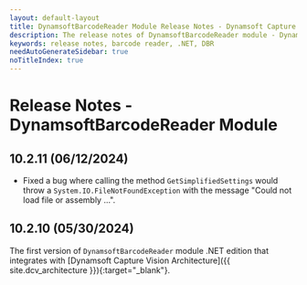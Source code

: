 ```yaml
---
layout: default-layout
title: DynamsoftBarcodeReader Module Release Notes - Dynamsoft Capture Vision .NET Edition
description: The release notes of DynamsoftBarcodeReader module - Dynamsoft Capture Vision .NET Edition.
keywords: release notes, barcode reader, .NET, DBR
needAutoGenerateSidebar: true
noTitleIndex: true
---
```


# Release Notes - DynamsoftBarcodeReader Module

## 10.2.11 (06/12/2024)

- Fixed a bug where calling the method `GetSimplifiedSettings` would throw a `System.IO.FileNotFoundException` with the message "Could not load file or assembly ...".

## 10.2.10 (05/30/2024)

The first version of `DynamsoftBarcodeReader` module .NET edition that integrates with [Dynamsoft Capture Vision Architecture]({{ site.dcv_architecture }}){:target="_blank"}.
